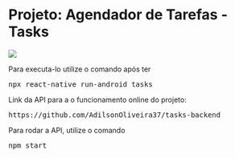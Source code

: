 <h1 style="color: '#00BDAA'">Projeto: Agendador de Tarefas - Tasks</h1>

<img src="logo.svg">

<p>Para executa-lo utilize o comando após ter</p>
<pre>npx react-native run-android tasks</pre>

<p>Link da API para a o funcionamento online do projeto:</p>
<pre>https://github.com/AdilsonOliveira37/tasks-backend</pre>

<p>Para rodar a API, utilize o comando</p>
<pre>npm start</pre>


